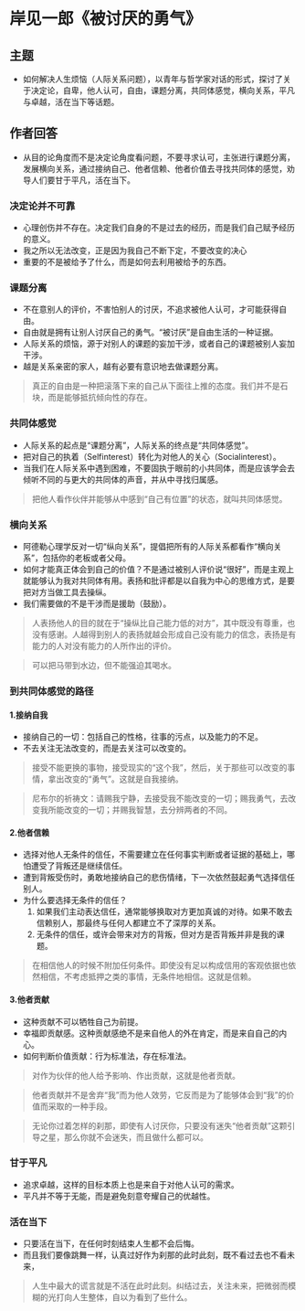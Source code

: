 # 岸见一郎《被讨厌的勇气》



## 主题
- 如何解决人生烦恼（人际关系问题），以青年与哲学家对话的形式，探讨了关于决定论，自卑，他人认可，自由，课题分离，共同体感觉，横向关系，平凡与卓越，活在当下等话题。

## 作者回答
- 从目的论角度而不是决定论角度看问题，不要寻求认可，主张进行课题分离，发展横向关系，通过接纳自己、他者信赖、他者价值去寻找共同体的感觉，劝导人们要甘于平凡，活在当下。

### 决定论并不可靠
- 心理创伤并不存在。决定我们自身的不是过去的经历，而是我们自己赋予经历的意义。
- 我之所以无法改变，正是因为我自己不断下定，不要改变的决心
- 重要的不是被给予了什么，而是如何去利用被给予的东西。

### 课题分离
- 不在意别人的评价，不害怕别人的讨厌，不追求被他人认可，才可能获得自由。
- 自由就是拥有让别人讨厌自己的勇气。“被讨厌”是自由生活的一种证据。
- 人际关系的烦恼，源于对别人的课题的妄加干涉，或者自己的课题被别人妄加干涉。
- 越是关系亲密的家人，越有必要有意识地去做课题分离。

>真正的自由是一种把滚落下来的自己从下面往上推的态度。我们并不是石块，而是能够抵抗倾向性的存在。

### 共同体感觉
- 人际关系的起点是“课题分离”，人际关系的终点是“共同体感觉”。
- 把对自己的执着（Selfinterest）转化为对他人的关心（Socialinterest）。
- 当我们在人际关系中遇到困难，不要固执于眼前的小共同体，而是应该学会去倾听不同的与更大的共同体的声音，并从中寻找归属感。

>把他人看作伙伴并能够从中感到“自己有位置”的状态，就叫共同体感觉。

### 横向关系
- 阿德勒心理学反对一切“纵向关系”，提倡把所有的人际关系都看作“横向关系”，包括你的老板或者父母。
- 如何才能真正体会到自己的价值？不是通过被别人评价说“很好”，而是主观上就能够认为我对共同体有用。表扬和批评都是以自我为中心的思维方式，是要把对方当做工具去操纵。
- 我们需要做的不是干涉而是援助（鼓励）。

>人表扬他人的目的就在于“操纵比自己能力低的对方”，其中既没有尊重，也没有感谢。人越得到别人的表扬就越会形成自己没有能力的信念，表扬是有能力的人对没有能力的人所作出的评价。

>可以把马带到水边，但不能强迫其喝水。

### 到共同体感觉的路径
#### 1.接纳自我
- 接纳自己的一切：包括自己的性格，往事的污点，以及能力的不足。
- 不去关注无法改变的，而是去关注可以改变的。

>接受不能更换的事物，接受现实的“这个我”，然后，关于那些可以改变的事情，拿出改变的“勇气”。这就是自我接纳。

>尼布尔的祈祷文：请赐我宁静，去接受我不能改变的一切；赐我勇气，去改变我所能改变的一切；并赐我智慧，去分辨两者的不同。

#### 2.他者信赖
- 选择对他人无条件的信任，不需要建立在任何事实判断或者证据的基础上，哪怕遭受了背叛还是继续信任。
- 遭到背叛受伤时，勇敢地接纳自己的悲伤情绪，下一次依然鼓起勇气选择信任别人。
- 为什么要选择无条件的信任？
	1. 如果我们主动表达信任，通常能够换取对方更加真诚的对待。如果不敢去信赖别人，那最终与任何人都建立不了深厚的关系。
	2. 无条件的信任，或许会带来对方的背叛，但对方是否背叛并非是我的课题。

>在相信他人的时候不附加任何条件。即使没有足以构成信用的客观依据也依然相信，不考虑抵押之类的事情，无条件地相信。这就是信赖。

#### 3.他者贡献
- 这种贡献不可以牺牲自己为前提。
- 幸福即贡献感。这种贡献感绝不是来自他人的外在肯定，而是来自自己的内心。
- 如何判断价值贡献：行为标准法，存在标准法。

>对作为伙伴的他人给予影响、作出贡献，这就是他者贡献。

>他者贡献并不是舍弃“我”而为他人效劳，它反而是为了能够体会到“我”的价值而采取的一种手段。

>无论你过着怎样的刹那，即使有人讨厌你，只要没有迷失“他者贡献”这颗引导之星，那么你就不会迷失，而且做什么都可以。


### 甘于平凡
- 追求卓越，这样的目标本质上也是来自于对他人认可的需求。
- 平凡并不等于无能，而是避免刻意夸耀自己的优越性。

### 活在当下
- 只要活在当下，在任何时刻结束人生都不会后悔。
- 而且我们要像跳舞一样，认真过好作为刹那的此时此刻，既不看过去也不看未来，

>人生中最大的谎言就是不活在此时此刻。纠结过去，关注未来，把微弱而模糊的光打向人生整体，自以为看到了些什么。
